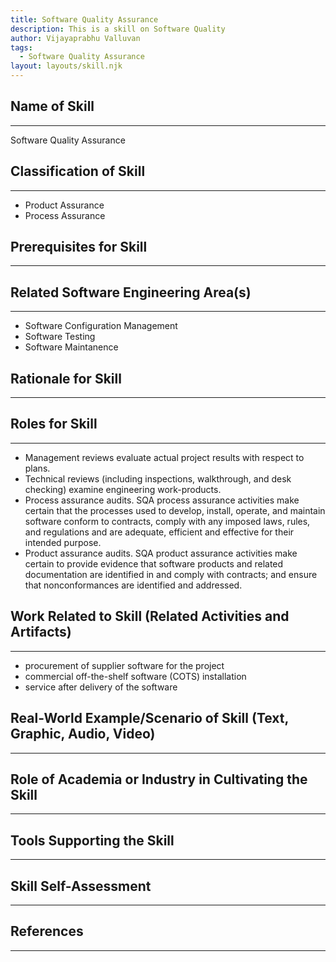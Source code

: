 ```yaml
---
title: Software Quality Assurance
description: This is a skill on Software Quality
author: Vijayaprabhu Valluvan
tags:
  - Software Quality Assurance
layout: layouts/skill.njk
---
```


## Name of Skill
---
Software Quality Assurance

## Classification of Skill
---
* Product Assurance
* Process Assurance

## Prerequisites for Skill
---


## Related Software Engineering Area(s)
---
* Software Configuration Management
* Software Testing
* Software Maintanence

## Rationale for Skill
---


## Roles for Skill
---
* Management reviews evaluate actual project results with respect to plans.
* Technical reviews (including inspections, walkthrough, and desk checking) examine engineering work-products.
* Process assurance audits. SQA process assurance activities make certain that the processes used to develop, install, operate, and maintain software conform to contracts, comply with any imposed laws, rules, and regulations and are adequate, efficient and effective for their intended purpose.
* Product assurance audits. SQA product assurance activities make certain to provide evidence that software products and related documentation are identified in and comply with contracts; and ensure that nonconformances are identified and addressed.

## Work Related to Skill (Related Activities and Artifacts)
---
* procurement of supplier software for the project
* commercial off-the-shelf software (COTS) installation
* service after delivery of the software

## Real-World Example/Scenario of Skill (Text, Graphic, Audio, Video)
---


## Role of Academia or Industry in Cultivating the Skill
---


## Tools Supporting the Skill
---


## Skill Self-Assessment
---


## References 
---
